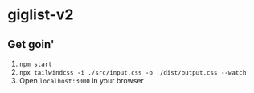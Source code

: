 # giglist-v2

## Get goin'
1. `npm start`
2. `npx tailwindcss -i ./src/input.css -o ./dist/output.css --watch`
3. Open `localhost:3000` in your browser